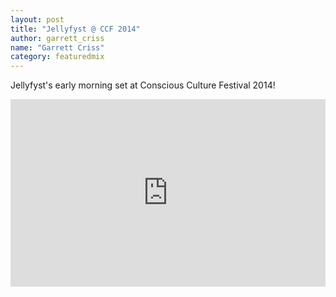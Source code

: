 ```yaml
---
layout: post
title: "Jellyfyst @ CCF 2014"
author: garrett_criss
name: "Garrett Criss"
category: featuredmix
---
```

Jellyfyst's early morning set at Conscious Culture Festival 2014!
<iframe width="100%" height="300" scrolling="no" frameborder="no" src="https://w.soundcloud.com/player/?url=https%3A//api.soundcloud.com/tracks/155736056&amp;auto_play=false&amp;hide_related=false&amp;show_comments=true&amp;show_user=true&amp;show_reposts=false&amp;visual=true"></iframe>
